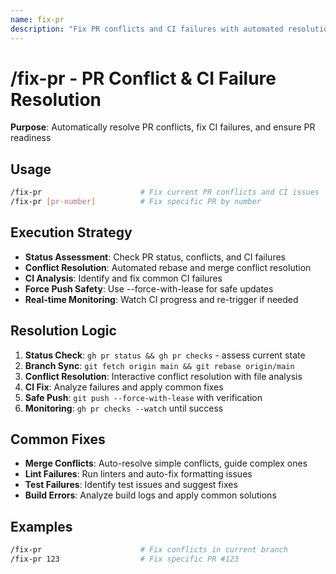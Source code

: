 ```yaml
---
name: fix-pr
description: "Fix PR conflicts and CI failures with automated resolution"
---
```


# /fix-pr - PR Conflict & CI Failure Resolution

**Purpose**: Automatically resolve PR conflicts, fix CI failures, and ensure PR readiness

## Usage

```bash
/fix-pr                      # Fix current PR conflicts and CI issues
/fix-pr [pr-number]          # Fix specific PR by number
```

## Execution Strategy

- **Status Assessment**: Check PR status, conflicts, and CI failures
- **Conflict Resolution**: Automated rebase and merge conflict resolution
- **CI Analysis**: Identify and fix common CI failures
- **Force Push Safety**: Use --force-with-lease for safe updates
- **Real-time Monitoring**: Watch CI progress and re-trigger if needed

## Resolution Logic

1. **Status Check**: `gh pr status && gh pr checks` - assess current state
2. **Branch Sync**: `git fetch origin main && git rebase origin/main`
3. **Conflict Resolution**: Interactive conflict resolution with file analysis
4. **CI Fix**: Analyze failures and apply common fixes
5. **Safe Push**: `git push --force-with-lease` with verification
6. **Monitoring**: `gh pr checks --watch` until success

## Common Fixes

- **Merge Conflicts**: Auto-resolve simple conflicts, guide complex ones
- **Lint Failures**: Run linters and auto-fix formatting issues
- **Test Failures**: Identify test issues and suggest fixes
- **Build Errors**: Analyze build logs and apply common solutions

## Examples

```bash
/fix-pr                      # Fix conflicts in current branch
/fix-pr 123                  # Fix specific PR #123
```
